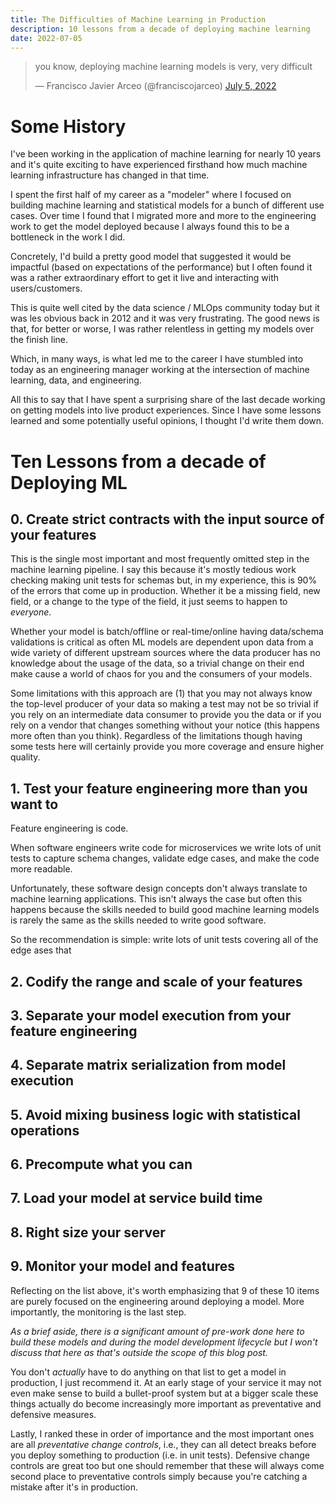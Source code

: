 ```yaml
---
title: The Difficulties of Machine Learning in Production
description: 10 lessons from a decade of deploying machine learning
date: 2022-07-05
---
```



<blockquote class="twitter-tweet"><p lang="en" dir="ltr">you know, deploying machine learning models is very, very difficult</p>&mdash; Francisco Javier Arceo (@franciscojarceo) <a href="https://twitter.com/franciscojarceo/status/1544110672660807680?ref_src=twsrc%5Etfw">July 5, 2022</a></blockquote> <script async src="https://platform.twitter.com/widgets.js" charset="utf-8"></script>


# Some History

I've been working in the application of machine learning for nearly 10 years
and it's quite exciting to have experienced firsthand how much machine learning
infrastructure has changed in that time.

I spent the first half of my career as a "modeler" where I focused on building
machine learning and statistical models for a bunch of different use cases. Over
time I found that I migrated more and more to the engineering work to get the model
deployed because I always found this to be a bottleneck in the work I did.

Concretely, I'd build a pretty good model that suggested it would be impactful
(based on expectations of the performance) but I often found it was a rather
extraordinary effort to get it live and interacting with users/customers.

This is quite well cited by the data science / MLOps community today but it was
les obvious back in 2012 and it was very frustrating. The good news is that, for
better or worse, I was rather relentless in getting my models over the finish line.

Which, in many ways, is what led me to the career I have stumbled into today as
an engineering manager working at the intersection of machine learning, data,
and engineering.

All this to say that I have spent a surprising share of the last decade working
on getting models into live product experiences. Since I have some lessons
learned and some potentially useful opinions, I thought I'd write them down.

# Ten Lessons from a decade of Deploying ML

## 0. Create strict contracts with the input source of your features

This is the single most important and most frequently omitted step in the
machine learning pipeline. I say this because it's mostly tedious work checking
making unit tests for schemas but, in my experience, this is 90% of the errors
that come up in production. Whether it be a missing field, new field, or a change
to the type of the field, it just seems to happen to *everyone*.

Whether your model is batch/offline or real-time/online having data/schema validations
is critical as often ML models are dependent upon data from a wide variety of
different upstream sources where the data producer has no knowledge about the
usage of the data, so a trivial change on their end make cause a world of chaos
for you and the consumers of your models.

Some limitations with this approach are (1) that you may not always know the
top-level producer of your data so making a test may not be so trivial if you
rely on an intermediate data consumer to provide you the data or if you rely on
a vendor that changes something without your notice (this happens more often
than you think). Regardless of the limitations though having some tests here
will certainly provide you more coverage and ensure higher quality.

## 1. Test your feature engineering more than you want to

Feature engineering is code.

When software engineers write code for microservices we write lots of unit 
tests to capture schema changes, validate edge cases, and make the code 
more readable. 

Unfortunately, these software design concepts don't always translate to 
machine learning applications. This isn't always the case but often this happens
because the skills needed to build good machine learning models is rarely
the same as the skills needed to write good software. 

So the recommendation is simple: write lots of unit tests covering all of
the edge ases that 
## 2. Codify the range and scale of your features

## 3. Separate your model execution from your feature engineering

## 4. Separate matrix serialization from model execution

## 5. Avoid mixing business logic with statistical operations

## 6. Precompute what you can

## 7. Load your model at service build time

## 8. Right size your server

## 9. Monitor your model and features

Reflecting on the list above, it's worth emphasizing that 9 of these 10 items are
purely focused on the engineering around deploying a model. More importantly,
the monitoring is the last step.

*As a brief aside, there is a significant amount of pre-work done here to build
these models and during the model development lifecycle but I won't discuss that here
as that's outside the scope of this blog post.*

You don't *actually* have to do anything on that list to get a model in production,
I just recommend it. At an early stage of your service it may not even make sense
to build a bullet-proof system but at a bigger scale these things actually do become
increasingly more important as preventative and defensive measures.

Lastly, I ranked these in order of importance and the most important ones are
all *preventative change controls*, i.e., they can all detect breaks before you
deploy something to production (i.e. in unit tests). Defensive change controls
are great too but one should remember that these will always come second place
to preventative controls simply because you're catching a mistake after it's in
production.
